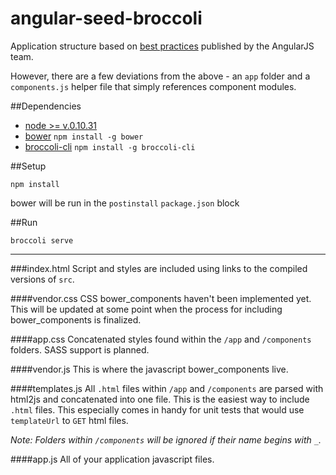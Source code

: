 angular-seed-broccoli
============

Application structure based on [best practices](https://docs.google.com/document/d/1XXMvReO8-Awi1EZXAXS4PzDzdNvV6pGcuaF4Q9821Es/pub) published by the AngularJS team.

However, there are a few deviations from the above - an `app` folder and a `components.js` helper file that simply references component modules.

##Dependencies

- [node >= v.0.10.31](http://nodejs.org/download)
- [bower](http://bower.io) `npm install -g bower`
- [broccoli-cli](https://github.com/broccolijs/broccoli) `npm install -g broccoli-cli`

##Setup

```
npm install
```

bower will be run in the `postinstall` `package.json` block

##Run

```
broccoli serve
```

---

###index.html
Script and styles are included using links to the compiled versions of `src`.

####vendor.css
CSS bower_components haven't been implemented yet.
This will be updated at some point when the process for including bower_components is finalized.

####app.css
Concatenated styles found within the `/app` and `/components` folders.
SASS support is planned.


####vendor.js
This is where the javascript bower_components live.

####templates.js
All `.html` files within `/app` and `/components` are parsed with html2js and concatenated into one file.
This is the easiest way to include `.html` files. This especially comes in handy for unit tests that would use  `templateUrl` to `GET` html files.

*Note: Folders within `/components` will be ignored if their name begins with `_`.*

####app.js
All of your application javascript files.
